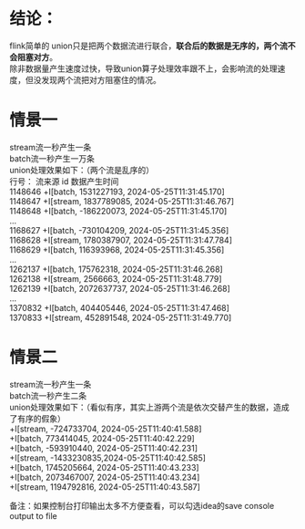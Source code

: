 # 结论：
flink简单的 union只是把两个数据流进行联合，**联合后的数据是无序的，两个流不会阻塞对方**。  
除非数据量产生速度过快，导致union算子处理效率跟不上，会影响流的处理速度，但没发现两个流把对方阻塞住的情况。

# 情景一
stream流一秒产生一条  
batch流一秒产生一万条  
union处理效果如下：（两个流是乱序的）  
行号：      流来源   id          数据产生时间  
1148646 +I[batch, 1531227193,  2024-05-25T11:31:45.170]  
1148647 +I[stream, 1837789085, 2024-05-25T11:31:46.767]  
1148648 +I[batch, -186220073,  2024-05-25T11:31:45.170]  
...  
1168627 +I[batch, -730104209,  2024-05-25T11:31:45.356]  
1168628 +I[stream, 1780387907, 2024-05-25T11:31:47.784]  
1168629 +I[batch, 116393968,   2024-05-25T11:31:45.356]  
...  
1262137 +I[batch, 175762318,   2024-05-25T11:31:46.268]  
1262138 +I[stream, 2566663,    2024-05-25T11:31:48.779]  
1262139 +I[batch, 2072637737,  2024-05-25T11:31:46.268]  
...   
1370832 +I[batch, 404405446,   2024-05-25T11:31:47.468]  
1370833 +I[stream, 452891548,  2024-05-25T11:31:49.770]  

# 情景二
stream流一秒产生一条  
batch流一秒产生二条  
union处理效果如下：（看似有序，其实上游两个流是依次交替产生的数据，造成了有序的假象）  
+I[stream, -724733704, 2024-05-25T11:40:41.588]  
+I[batch, 773414045,   2024-05-25T11:40:42.229]  
+I[batch, -593910440,  2024-05-25T11:40:42.231]  
+I[stream, -1433230835,2024-05-25T11:40:42.585]  
+I[batch, 1745205664,  2024-05-25T11:40:43.233]  
+I[batch, 2073467007,  2024-05-25T11:40:43.234]  
+I[stream, 1194792816, 2024-05-25T11:40:43.587]  

备注：如果控制台打印输出太多不方便查看，可以勾选idea的save console output to file